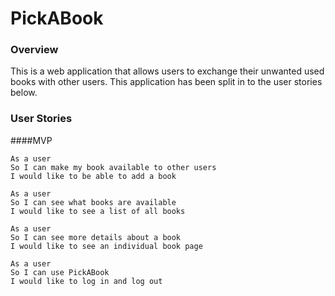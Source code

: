 # PickABook

### Overview
This is a web application that allows users to exchange their unwanted used books with other users. This application has been split in to the user stories below.

### User Stories

####MVP
```
As a user
So I can make my book available to other users
I would like to be able to add a book
```
```
As a user
So I can see what books are available
I would like to see a list of all books
```
```
As a user
So I can see more details about a book
I would like to see an individual book page
```


```
As a user
So I can use PickABook
I would like to log in and log out
```
